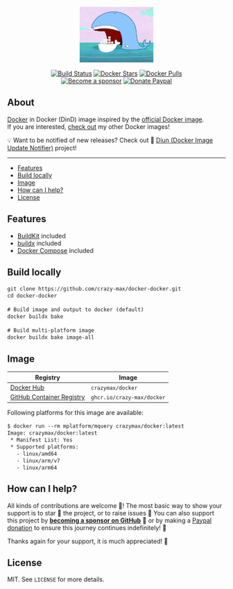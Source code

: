 <p align="center"><a href="https://github.com/crazy-max/docker-docker" target="_blank"><img height="128" src="https://raw.githubusercontent.com/crazy-max/docker-docker/master/.github/docker-docker.jpg"></a></p>

<p align="center">
  <a href="https://github.com/crazy-max/docker-docker/actions?workflow=build"><img src="https://img.shields.io/github/workflow/status/crazy-max/docker-docker/build?label=build&logo=github&style=flat-square" alt="Build Status"></a>
  <a href="https://hub.docker.com/r/crazymax/docker/"><img src="https://img.shields.io/docker/stars/crazymax/docker.svg?style=flat-square&logo=docker" alt="Docker Stars"></a>
  <a href="https://hub.docker.com/r/crazymax/docker/"><img src="https://img.shields.io/docker/pulls/crazymax/docker.svg?style=flat-square&logo=docker" alt="Docker Pulls"></a>
  <br /><a href="https://github.com/sponsors/crazy-max"><img src="https://img.shields.io/badge/sponsor-crazy--max-181717.svg?logo=github&style=flat-square" alt="Become a sponsor"></a>
  <a href="https://www.paypal.me/crazyws"><img src="https://img.shields.io/badge/donate-paypal-00457c.svg?logo=paypal&style=flat-square" alt="Donate Paypal"></a>
</p>

## About

[Docker](https://www.docker.com/) in Docker (DinD) image inspired by the [official Docker image](https://github.com/docker-library/docker/).<br />
If you are interested, [check out](https://hub.docker.com/r/crazymax/) my other Docker images!

💡 Want to be notified of new releases? Check out 🔔 [Diun (Docker Image Update Notifier)](https://github.com/crazy-max/diun) project!

___


* [Features](#features)
* [Build locally](#build-locally)
* [Image](#image)
* [How can I help?](#how-can-i-help)
* [License](#license)

## Features

* [BuildKit](https://github.com/moby/buildkit) included
* [buildx](https://github.com/docker/buildx) included
* [Docker Compose](https://github.com/docker/compose) included

## Build locally

```shell
git clone https://github.com/crazy-max/docker-docker.git
cd docker-docker

# Build image and output to docker (default)
docker buildx bake

# Build multi-platform image
docker buildx bake image-all
```

## Image

| Registry                                                                                          | Image                           |
|---------------------------------------------------------------------------------------------------|---------------------------------|
| [Docker Hub](https://hub.docker.com/r/crazymax/docker/)                                           | `crazymax/docker`               |
| [GitHub Container Registry](https://github.com/users/crazy-max/packages/container/package/docker) | `ghcr.io/crazy-max/docker`      |

Following platforms for this image are available:

```
$ docker run --rm mplatform/mquery crazymax/docker:latest
Image: crazymax/docker:latest
 * Manifest List: Yes
 * Supported platforms:
   - linux/amd64
   - linux/arm/v7
   - linux/arm64
```

## How can I help?

All kinds of contributions are welcome :raised_hands:! The most basic way to show your support is to star :star2:
the project, or to raise issues :speech_balloon: You can also support this project by
[**becoming a sponsor on GitHub**](https://github.com/sponsors/crazy-max) :clap: or by making
a [Paypal donation](https://www.paypal.me/crazyws) to ensure this journey continues indefinitely! :rocket:

Thanks again for your support, it is much appreciated! :pray:

## License

MIT. See `LICENSE` for more details.
